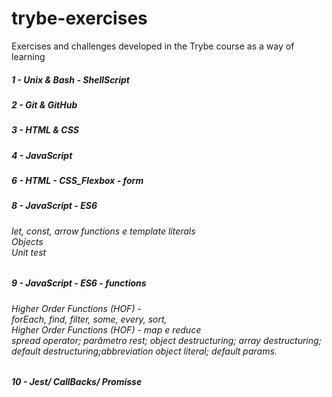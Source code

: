# trybe-exercises
Exercises and challenges developed in the Trybe course as a way of learning

<h5> 1 - Unix & Bash - ShellScript
<h5> 2 - Git & GitHub
<h5> 3 - HTML & CSS 
<h5> 4 - JavaScript
<h5> 6 - HTML - CSS_Flexbox - form
<h5> 8 - JavaScript - ES6
  <h6>let, const, arrow functions e template literals
  <br>Objects
    <br>Unit test</h6>
<h5> 9 - JavaScript - ES6 - functions 
  
  <h6>Higher Order Functions (HOF) - <br>
  forEach, find, filter, some, every, sort,<br>
  Higher Order Functions (HOF) - map e reduce<br>
  spread operator; parâmetro rest; object destructuring; array destructuring; <br>
  default destructuring;abbreviation object literal; default params.<br> </h6>
<h5> 10 - Jest/ CallBacks/ Promisse
